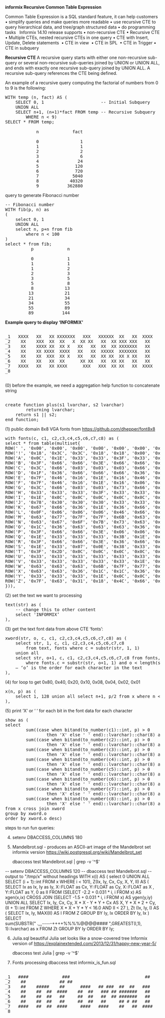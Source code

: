 <b>informix Recursive Common Table Expression</b>

Common Table Expression is a SQL standard feature, it can help customers
	•	simplify queries and make queries more readable
	•	use recursive CTE to query hierarchical data, and tree/graph structured data
	•	do programming tasks
 
Informix 14.10 release supports
	•	non-recursive CTE
	•	Recursive CTE
	•	Multiple CTEs, nested recursive CTEs in one query
	•	CTE with Insert, Update, Delete statements 
	•	CTE in view 
	•	CTE in SPL 
	•	CTE in Trigger
	•	CTE in subquery

<b>Recursive CTE</b>
A recursive query starts with either one non-recursive sub-query or
several non-recursive sub-queries joined by UNION or UNION ALL, and ends
with exactly one recursive sub-query joined by UNION ALL.  A recursive
sub-query references the CTE being defined.

An example of a recursive query computing the factorial of numbers from 0 to 9 is the following:
<pre>
WITH temp (n, fact) AS (
    SELECT 0, 1                      -- Initial Subquery
    UNION ALL 
    SELECT n+1, (n+1)*fact FROM temp -- Recursive Subquery 
        WHERE n < 9)
SELECT * FROM temp;

            n             fact 

            0                1
            1                1
            2                2
            3                6
            4               24
            5              120
            6              720
            7             5040
            8            40320
            9           362880
</pre>

query to generate Fibonacci number
<pre>
-- Fibonacci number
WITH fib(p, n) as
(
    select 0, 1
    UNION ALL
    select n, p+n from fib
        where n < 100
)
select * from fib;
          p             n 

          0             1
          1             1
          1             2
          2             3
          3             5
          5             8
          8            13
         13            21
         21            34
         34            55
         55            89
         89           144
</pre>

<b>Example query to display ‘INFORMIX’</b>
<pre>

_1   XXXX   XX   XX XXXXXXX   XXX   XXXXXX  XX   XX  XXXX   XX   XX  
_2    XX    XXX  XX  XX   X  XX XX   XX  XX XXX XXX   XX    XX   XX  
_3    XX    XXXX XX  XX X   XX   XX  XX  XX XXXXXXX   XX     XX XX   
_4    XX    XX XXXX  XXXX   XX   XX  XXXXX  XXXXXXX   XX      XXX    
_5    XX    XX  XXX  XX X   XX   XX  XX XX  XX X XX   XX      XXX    
_6    XX    XX   XX  XX      XX XX   XX  XX XX   XX   XX     XX XX   
_7   XXXX   XX   XX XXXX      XXX   XXX  XX XX   XX  XXXX   XX   XX  
_8                                                                   

</pre>

(0) before the example, we need a aggregation help function to concatenate string
<pre> 
create function plus(s1 lvarchar, s2 lvarchar)
        returning lvarchar;
    return s1 || s2;
end function;
</pre>

(1) public domain 8x8 VGA fonts from https://github.com/dhepper/font8x8
<pre>
with fonts(c, c1, c2,c3,c4,c5,c6,c7,c8) as (
select * from table(multiset{
ROW(' ', '0x00', '0x00', '0x00', '0x00', '0x00', '0x00', '0x00', '0x00'),
ROW('!', '0x18', '0x3C', '0x3C', '0x18', '0x18', '0x00', '0x18', '0x00'),
ROW('A', '0x0C', '0x1E', '0x33', '0x33', '0x3F', '0x33', '0x33', '0x00'),
ROW('B', '0x3F', '0x66', '0x66', '0x3E', '0x66', '0x66', '0x3F', '0x00'),
ROW('C', '0x3C', '0x66', '0x03', '0x03', '0x03', '0x66', '0x3C', '0x00'),
ROW('D', '0x1F', '0x36', '0x66', '0x66', '0x66', '0x36', '0x1F', '0x00'),
ROW('E', '0x7F', '0x46', '0x16', '0x1E', '0x16', '0x46', '0x7F', '0x00'),
ROW('F', '0x7F', '0x46', '0x16', '0x1E', '0x16', '0x06', '0x0F', '0x00'),
ROW('G', '0x3C', '0x66', '0x03', '0x03', '0x73', '0x66', '0x7C', '0x00'),
ROW('H', '0x33', '0x33', '0x33', '0x3F', '0x33', '0x33', '0x33', '0x00'),
ROW('I', '0x1E', '0x0C', '0x0C', '0x0C', '0x0C', '0x0C', '0x1E', '0x00'),
ROW('J', '0x78', '0x30', '0x30', '0x30', '0x33', '0x33', '0x1E', '0x00'),
ROW('K', '0x67', '0x66', '0x36', '0x1E', '0x36', '0x66', '0x67', '0x00'),
ROW('L', '0x0F', '0x06', '0x06', '0x06', '0x46', '0x66', '0x7F', '0x00'),
ROW('M', '0x63', '0x77', '0x7F', '0x7F', '0x6B', '0x63', '0x63', '0x00'),
ROW('N', '0x63', '0x67', '0x6F', '0x7B', '0x73', '0x63', '0x63', '0x00'),
ROW('O', '0x1C', '0x36', '0x63', '0x63', '0x63', '0x36', '0x1C', '0x00'),
ROW('P', '0x3F', '0x66', '0x66', '0x3E', '0x06', '0x06', '0x0F', '0x00'),
ROW('Q', '0x1E', '0x33', '0x33', '0x33', '0x3B', '0x1E', '0x38', '0x00'),
ROW('R', '0x3F', '0x66', '0x66', '0x3E', '0x36', '0x66', '0x67', '0x00'),
ROW('S', '0x1E', '0x33', '0x07', '0x0E', '0x38', '0x33', '0x1E', '0x00'),
ROW('T', '0x3F', '0x2D', '0x0C', '0x0C', '0x0C', '0x0C', '0x1E', '0x00'),
ROW('U', '0x33', '0x33', '0x33', '0x33', '0x33', '0x33', '0x3F', '0x00'),
ROW('V', '0x33', '0x33', '0x33', '0x33', '0x33', '0x1E', '0x0C', '0x00'),
ROW('W', '0x63', '0x63', '0x63', '0x6B', '0x7F', '0x77', '0x63', '0x00'),
ROW('X', '0x63', '0x63', '0x36', '0x1C', '0x1C', '0x36', '0x63', '0x00'),
ROW('Y', '0x33', '0x33', '0x33', '0x1E', '0x0C', '0x0C', '0x1E', '0x00'),
ROW('Z', '0x7F', '0x63', '0x31', '0x18', '0x4C', '0x66', '0x7F', '0x00')
})),
</pre>

(2) set the text we want to processing
<pre>
text(str) as (
    -- change this to other content 
    select 'INFORMIX’
),
</pre>
                                                                                                            
(3) get the text font data from above CTE ‘fonts’:
<pre>
xword(str, o, c, c1, c2,c3,c4,c5,c6,c7,c8) as (
    select str, 1, c, c1, c2,c3,c4,c5,c6,c7,c8
        from text, fonts where c = substr(str, 1, 1)
    union all
    select str, o+1, c, c1, c2,c3,c4,c5,c6,c7,c8 from fonts, xword
        where fonts.c = substr(str, o+1, 1) and o < length(str)
    — ‘o’ is the order for each character in the text
),
</pre>

(4) for loop to get 0x80, 0x40, 0x20, 0x10, 0x08, 0x04, 0x02, 0x01
<pre>
x(n, p) as (
    select 1, 128 union all select n+1, p/2 from x where n < 8
),
</pre>

(5) print ‘X’ or ‘ ‘ for each bit in the font data for each character
<pre>
show as (
select
        sum((case when bitand(to_number(c1)::int, p) > 0
                then 'X' else ' ' end)::lvarchar)::char(8) as c1,
        sum((case when bitand(to_number(c2)::int, p) > 0
                then 'X' else ' ' end)::lvarchar)::char(8) as c2,
        sum((case when bitand(to_number(c3)::int, p) > 0
                then 'X' else ' ' end)::lvarchar)::char(8) as c3,
        sum((case when bitand(to_number(c4)::int, p) > 0
                then 'X' else ' ' end)::lvarchar)::char(8) as c4,
        sum((case when bitand(to_number(c5)::int, p) > 0
                then 'X' else ' ' end)::lvarchar)::char(8) as c5,
        sum((case when bitand(to_number(c6)::int, p) > 0
                then 'X' else ' ' end)::lvarchar)::char(8) as c6,
        sum((case when bitand(to_number(c7)::int, p) > 0
                then 'X' else ' ' end)::lvarchar)::char(8) as c7,
        sum((case when bitand(to_number(c8)::int, p) > 0
                then 'X' else ' ' end)::lvarchar)::char(8) as c8
from x cross join xword
group by xword.o
order by xword.o desc)
</pre>

steps to run fun queries:

4) setenv DBACCESS_COLUMNS 180

5) Mandelbrot.sql - produces an ASCII-art image of the Mandelbrot set
   informix version https://wiki.postgresql.org/wiki/Mandelbrot_set

   dbaccess test Mandelbrot.sql |  grep -v '^$'

  -- setenv DBACCESS_COLUMNS 120
  -- dbaccess test Mandelbrot.sql
  -- output to "/tmp/x" without headings 
  WITH x(i) AS ( select 0 UNION ALL SELECT (i + 1)::int FROM x WHERE i < 101),
  Z(Ix, Iy, Cx, Cy, X, Y, II) AS (
    SELECT Ix as Ix, Iy as Iy, X::FLOAT as Cx, Y::FLOAT as Cy, 
        X::FLOAT as X , Y::FLOAT as Y, 0 as II
    FROM (SELECT -2.2 + 0.031 * i, i FROM x) AS xgen(x,ix)
    CROSS JOIN (SELECT -1.5 + 0.031 * i, i FROM x) AS ygen(y,iy)
   UNION ALL
   SELECT Ix, Iy, Cx, Cy, X * X - Y * Y + Cx AS X, 
		Y * X * 2 + Cy, (II + 1)::int
    FROM Z WHERE X * X + Y * Y < 16.0 AND II < 27
  ),
  Zt (Ix, Iy, I) AS (
    SELECT Ix, Iy, MAX(II) AS I FROM Z GROUP BY Iy, Ix ORDER BY Iy, Ix
  )
  SELECT  
    sum(SUBSTR(" .,,,-----++++%%%%@@@@#### ",GREATEST(I,1), 1)::lvarchar) as x
  FROM Zt GROUP BY Iy ORDER BY Iy;

6) Julia.sql beautiful Julia set looks like a snow-covered tree
   Informix version of https://explainextended.com/2013/12/31/happy-new-year-5/

   dbaccess test Julia | grep -v '^$'

7) Fonts processing
   dbaccess test informix_is_fun.sql
<pre>

_1   ####             ###                             ##                      ##                    #######                  
_2    ##             ## ##                                                                           ##   #                  
_3    ##    #####    ##      ####   ## ###  ##  ##   ###    ##   ##          ###     #####           ## #   ##  ##  #####    
_4    ##    ##  ##  ####    ##  ##   ### ## #######   ##     ## ##            ##    ##               ####   ##  ##  ##  ##   
_5    ##    ##  ##   ##     ##  ##   ##  ## #######   ##      ###             ##     ####            ## #   ##  ##  ##  ##   
_6    ##    ##  ##   ##     ##  ##   ##     ## # ##   ##     ## ##            ##        ##           ##     ##  ##  ##  ##   
_7   ####   ##  ##  ####     ####   ####    ##   ##  ####   ##   ##          ####   #####           ####     ### ## ##  ##   
_8                                                                                                                           
</pre>

